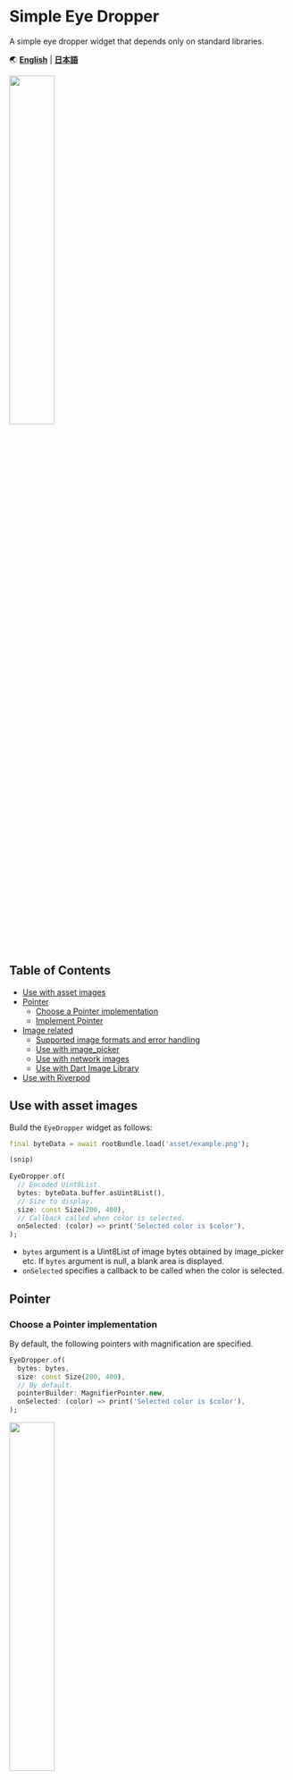 # Simple Eye Dropper

A simple eye dropper widget that depends only on standard libraries.

🌏
[**English**](https://github.com/satoshiiorg/simple_eye_dropper/blob/master/README.md) |
[**日本語**](https://github.com/satoshiiorg/simple_eye_dropper/blob/master/README.ja.md)

<img src="https://user-images.githubusercontent.com/36852007/225324832-6ca002f4-5bee-4bb9-b9d6-47702a12df7d.png" alt="" width="40%" height="40%" >  

## Table of Contents
- [Use with asset images](#use-with-asset-images)
- [Pointer](#pointer)
  - [Choose a Pointer implementation](#choose-a-pointer-implementation)
  - [Implement Pointer](#implement-Pointer)
- [Image related](#image-related)
  - [Supported image formats and error handling](#supported-image-formats-and-error-handling)
  - [Use with image_picker](#use-with-image_picker)
  - [Use with network images](#use-with-network-images)
  - [Use with Dart Image Library](#use-with-dart-image-library)
- [Use with Riverpod](#use-with-riverpod)

## Use with asset images

Build the `EyeDropper` widget as follows:

```dart
final byteData = await rootBundle.load('asset/example.png');

(snip)
      
EyeDropper.of(
  // Encoded Uint8List.
  bytes: byteData.buffer.asUint8List(),
  // Size to display.
  size: const Size(200, 400),
  // Callback called when color is selected.
  onSelected: (color) => print('Selected color is $color'),
);
```

- `bytes` argument is a Uint8List of image bytes obtained by image_picker etc.
If `bytes` argument is null, a blank area is displayed.
- `onSelected` specifies a callback to be called when the color is selected.

## Pointer

### Choose a Pointer implementation

By default, the following pointers with magnification are specified.

```dart
EyeDropper.of(
  bytes: bytes,
  size: const Size(200, 400),
  // By default.
  pointerBuilder: MagnifierPointer.new,
  onSelected: (color) => print('Selected color is $color'),
);
```

<img src="https://user-images.githubusercontent.com/36852007/225324832-6ca002f4-5bee-4bb9-b9d6-47702a12df7d.png" alt="" width="40%" height="40%" >  

You can also specify a simple pointer as follows:

```dart
EyeDropper.of(
  bytes: bytes,
  size: const Size(200, 400),
  // Simple small square pointer without magnification.
  pointerBuilder: (_, __) => SimplePointer(),
  onSelected: (color) => print('Selected color is $color'),
);
```

<img src="https://user-images.githubusercontent.com/36852007/225325274-0a21a598-e94c-4aba-862c-936f48c9b4b3.png" alt="" width="40%" height="40%" >  

Or CircularMagnifierPointer is the following:

```dart
EyeDropper.of(
  bytes: bytes,
  size: const Size(200, 400),
  pointerBuilder: CircularMagnifierPointer.new,
  onSelected: (color) => print('Selected color is $color'),
);
```

<img src="https://user-images.githubusercontent.com/36852007/226092922-eb360ceb-dfca-40fd-a6e0-e1bb3c08a6f6.png" alt="" width="40%" height="40%" >  

Both of these pointers have several parameters providing for some customization.

```dart
EyeDropper.of(
  bytes: bytes,
  size: const Size(200, 400),
  // Customize the pointer with magnification.
  pointerBuilder: (uiImage, ratio) => MagnifierPointer(
    uiImage,
    ratio,
    magnification: 2.5,
    outerRectSize: 101,
    outerStrokeWidth: 3,
    innerRectSize: 9,
    innerStrokeWidth: 3,
  ),
  onSelected: (color) => print('Selected color is $color'),
);
```

<img src="https://user-images.githubusercontent.com/36852007/225325531-63dc3de8-bfe4-4254-8c75-7e79fb6e2beb.png" alt="" width="40%" height="40%" >  


### Implement Pointer

You can also create your own pointers by inheriting from `Pointer` classes.  
Refer to the code of the `CircleMagnifierPointer` class for how to implement `Pointer`.

## Image related

### Supported image formats and error handling

Supported image formats are similar to
[instantiateImageCodec](https://api.flutter.dev/flutter/dart-ui/instantiateImageCodec.html)
function of dart:ui.  
At least the following image formats are supported: JPEG, PNG, GIF, Animated GIF, WebP,
Animated WebP, BMP, and WBMP.

When passing an unsupported image format Uint8List to `bytes`, `errorBuilder` is called.  
The usage of `errorBuilder` is the same as in
[Image.errorBuilder](https://api.flutter.dev/flutter/widgets/Image/errorBuilder.html).
By default, a gray error icon is displayed.

If you pass `null` for `bytes`, a blank area will be displayed.

### Use with image_picker

```dart
final picker = ImagePicker();
final image = await picker.pickImage(source: ImageSource.gallery);
if(image == null) {
  return;
}
final bytes = await image.readAsBytes();

(snip)
    
EyeDropper.of(
  bytes: bytes,
  size: const Size(200, 400),
  onSelected: (color) => print('Selected color is $color'),
);
```

In practice, you will probably use `FutureBuilder` for async/await support.  
See [example/lib/main.dart](https://github.com/satoshiiorg/simple_eye_dropper/blob/master/example/lib/main.dart)
for detailed coding examples.


### Use with network images

For example, if you use the [http](https://pub.dev/packages/http) package, you can do the following:

```dart
import 'package:http/http.dart' as http;

(snip)

final response = await http.get(Uri.parse('https://example.org/sample.jpg'));

(snip)

EyeDropper.of(
  bytes: response.bodyBytes,
  size: const Size(200, 400),
  onSelected: (color) => print('Selected color is $color'),
);
```

Just pass the response body as is to `bytes`.

### Use with Dart Image Library

If you want to pass an image processed with [image](https://pub.dev/packages/image)
(Dart Image Library) to EyeDropper, pass a Uint8List that has been re-encoded with `img.encodeXXX`
as shown below.

```dart
import 'package:image/image.dart' as img;

(snip)

final imgImage = img.decodeImage(bytes);
final grayImage = img.grayscale(imgImage!);
grayBytes = img.encodeJpg(grayImage);

(snip)

EyeDropper.of(
  bytes: grayBytes,
  size: const Size(200, 400),
  onSelected: (color) => print('Selected color is $color'),
);
```

## Use with Riverpod

When EyeDropper is used with ConsumerWidget or ConsumerStatefulWidget of
[Riverpod](https://riverpod.dev/),
the pointer may not be displayed because it is redrawn in its entirety.

```dart
// BAD example.
import 'package:flutter_riverpod/flutter_riverpod.dart';

final colorProvider = StateProvider<Color>((ref) => Colors.white);

(snip)

class MyHomePage extends ConsumerWidget {

(snip)

  // Display color code.
  Text(ref.watch(colorProvider).toString()),

(snip)

}
```

In such cases, instead of using ConsumerWidget or ConsumerStatefulWidget's `ref` as is, use
[Consumer](https://pub.dev/documentation/flutter_riverpod/latest/flutter_riverpod/Consumer-class.html)
to specify the redraw range.

```dart
// GOOD example.
import 'package:flutter_riverpod/flutter_riverpod.dart';

final colorProvider = StateProvider<Color>((ref) => Colors.white);

class MyHomePage extends ConsumerWidget {

(snip)

  // Display color code.
  Consumer(
    builder: (_, ref, __) {
      return Text(ref.watch(colorProvider).toString());
    },
  ),

(snip)

}
```
